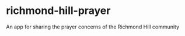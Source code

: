 richmond-hill-prayer
====================

An app for sharing the prayer concerns of the Richmond Hill community